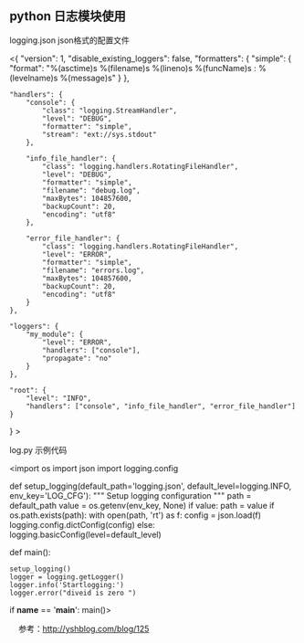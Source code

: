 ## python 日志模块使用

logging.json  json格式的配置文件

<{
    "version": 1,
    "disable_existing_loggers": false,
    "formatters": {
        "simple": {
            "format": "%(asctime)s  %(filename)s  %(lineno)s %(funcName)s  : %(levelname)s  %(message)s"
        }
    },

    "handlers": {
        "console": {
            "class": "logging.StreamHandler",
            "level": "DEBUG",
            "formatter": "simple",
            "stream": "ext://sys.stdout"
        },

        "info_file_handler": {
            "class": "logging.handlers.RotatingFileHandler",
            "level": "DEBUG",
            "formatter": "simple",
            "filename": "debug.log",
            "maxBytes": 104857600,
            "backupCount": 20,
            "encoding": "utf8"
        },

        "error_file_handler": {
            "class": "logging.handlers.RotatingFileHandler",
            "level": "ERROR",
            "formatter": "simple",
            "filename": "errors.log",
            "maxBytes": 104857600,
            "backupCount": 20,
            "encoding": "utf8"
        }
    },

    "loggers": {
        "my_module": {
            "level": "ERROR",
            "handlers": ["console"],
            "propagate": "no"
        }
    },

    "root": {
        "level": "INFO",
        "handlers": ["console", "info_file_handler", "error_file_handler"]
    }
} >


log.py 示例代码



<import os
import json
import logging.config


def setup_logging(default_path='logging.json',
                  default_level=logging.INFO,
                  env_key='LOG_CFG'):
    """ Setup logging configuration """
    path = default_path
    value = os.getenv(env_key, None)
    if value:
        path = value
    if os.path.exists(path):
        with open(path, 'rt') as f:
            config = json.load(f)
        logging.config.dictConfig(config)
    else:
        logging.basicConfig(level=default_level)



def main():

    setup_logging()
    logger = logging.getLogger()
    logger.info('Startlogging:')
    logger.error("diveid is zero ")

if __name__ == '__main__':
    main()>
    
    
参考：http://yshblog.com/blog/125
